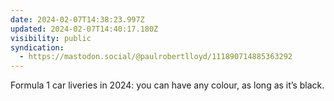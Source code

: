 ```yaml
---
date: 2024-02-07T14:38:23.997Z
updated: 2024-02-07T14:40:17.180Z
visibility: public
syndication:
  - https://mastodon.social/@paulrobertlloyd/111890714885363292
---
```


Formula 1 car liveries in 2024: you can have any colour, as long as it’s black.
